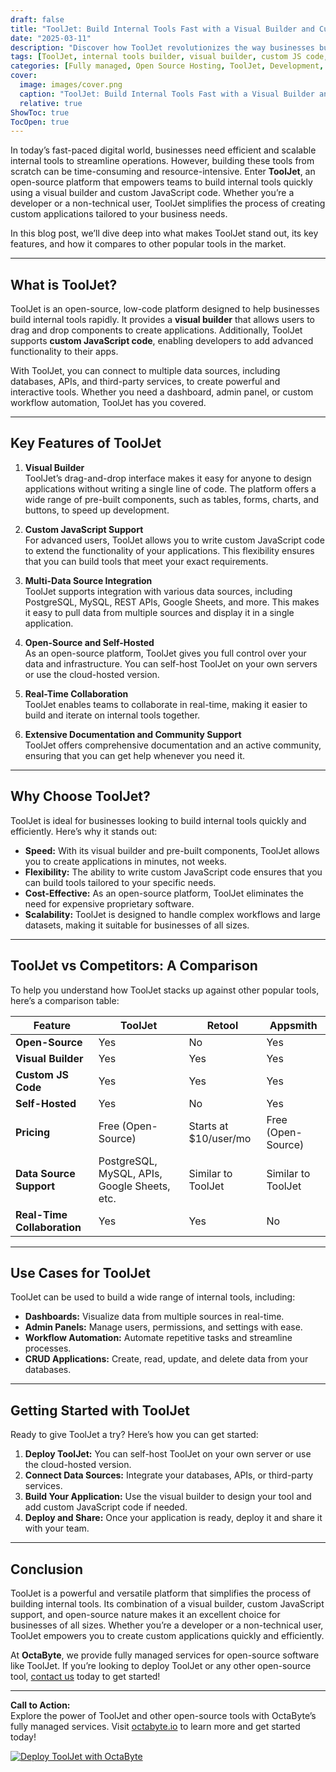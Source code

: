 ```yaml
---
draft: false
title: "ToolJet: Build Internal Tools Fast with a Visual Builder and Custom JS Code"
date: "2025-03-11"
description: "Discover how ToolJet revolutionizes the way businesses build internal tools with its intuitive visual builder and custom JavaScript capabilities. Learn why it’s a game-changer for developers and non-developers alike, and how it compares to other popular tools in the market."
tags: [ToolJet, internal tools builder, visual builder, custom JS code, open-source software, low-code platform, app development, ToolJet alternatives, ToolJet vs Retool, ToolJet vs Appsmith]
categories: [Fully managed, Open Source Hosting, ToolJet, Development, Nocode Lowcode]
cover:
  image: images/cover.png
  caption: "ToolJet: Build Internal Tools Fast with a Visual Builder and Custom JS Code"
  relative: true
ShowToc: true
TocOpen: true
---
```



In today’s fast-paced digital world, businesses need efficient and scalable internal tools to streamline operations. However, building these tools from scratch can be time-consuming and resource-intensive. Enter **ToolJet**, an open-source platform that empowers teams to build internal tools quickly using a visual builder and custom JavaScript code. Whether you’re a developer or a non-technical user, ToolJet simplifies the process of creating custom applications tailored to your business needs.

In this blog post, we’ll dive deep into what makes ToolJet stand out, its key features, and how it compares to other popular tools in the market.

---

## What is ToolJet?

ToolJet is an open-source, low-code platform designed to help businesses build internal tools rapidly. It provides a **visual builder** that allows users to drag and drop components to create applications. Additionally, ToolJet supports **custom JavaScript code**, enabling developers to add advanced functionality to their apps.

With ToolJet, you can connect to multiple data sources, including databases, APIs, and third-party services, to create powerful and interactive tools. Whether you need a dashboard, admin panel, or custom workflow automation, ToolJet has you covered.

---

## Key Features of ToolJet

1. **Visual Builder**  
   ToolJet’s drag-and-drop interface makes it easy for anyone to design applications without writing a single line of code. The platform offers a wide range of pre-built components, such as tables, forms, charts, and buttons, to speed up development.

2. **Custom JavaScript Support**  
   For advanced users, ToolJet allows you to write custom JavaScript code to extend the functionality of your applications. This flexibility ensures that you can build tools that meet your exact requirements.

3. **Multi-Data Source Integration**  
   ToolJet supports integration with various data sources, including PostgreSQL, MySQL, REST APIs, Google Sheets, and more. This makes it easy to pull data from multiple sources and display it in a single application.

4. **Open-Source and Self-Hosted**  
   As an open-source platform, ToolJet gives you full control over your data and infrastructure. You can self-host ToolJet on your own servers or use the cloud-hosted version.

5. **Real-Time Collaboration**  
   ToolJet enables teams to collaborate in real-time, making it easier to build and iterate on internal tools together.

6. **Extensive Documentation and Community Support**  
   ToolJet offers comprehensive documentation and an active community, ensuring that you can get help whenever you need it.

---

## Why Choose ToolJet?

ToolJet is ideal for businesses looking to build internal tools quickly and efficiently. Here’s why it stands out:

- **Speed:** With its visual builder and pre-built components, ToolJet allows you to create applications in minutes, not weeks.
- **Flexibility:** The ability to write custom JavaScript code ensures that you can build tools tailored to your specific needs.
- **Cost-Effective:** As an open-source platform, ToolJet eliminates the need for expensive proprietary software.
- **Scalability:** ToolJet is designed to handle complex workflows and large datasets, making it suitable for businesses of all sizes.

---

## ToolJet vs Competitors: A Comparison

To help you understand how ToolJet stacks up against other popular tools, here’s a comparison table:

| Feature                | ToolJet               | Retool                | Appsmith              |
|------------------------|-----------------------|-----------------------|-----------------------|
| **Open-Source**        | Yes                   | No                    | Yes                   |
| **Visual Builder**     | Yes                   | Yes                   | Yes                   |
| **Custom JS Code**     | Yes                   | Yes                   | Yes                   |
| **Self-Hosted**        | Yes                   | No                    | Yes                   |
| **Pricing**            | Free (Open-Source)    | Starts at $10/user/mo | Free (Open-Source)    |
| **Data Source Support**| PostgreSQL, MySQL, APIs, Google Sheets, etc. | Similar to ToolJet | Similar to ToolJet |
| **Real-Time Collaboration** | Yes               | Yes                   | No                    |

---

## Use Cases for ToolJet

ToolJet can be used to build a wide range of internal tools, including:

- **Dashboards:** Visualize data from multiple sources in real-time.
- **Admin Panels:** Manage users, permissions, and settings with ease.
- **Workflow Automation:** Automate repetitive tasks and streamline processes.
- **CRUD Applications:** Create, read, update, and delete data from your databases.

---

## Getting Started with ToolJet

Ready to give ToolJet a try? Here’s how you can get started:

1. **Deploy ToolJet:** You can self-host ToolJet on your own server or use the cloud-hosted version.
2. **Connect Data Sources:** Integrate your databases, APIs, or third-party services.
3. **Build Your Application:** Use the visual builder to design your tool and add custom JavaScript code if needed.
4. **Deploy and Share:** Once your application is ready, deploy it and share it with your team.

---

## Conclusion

ToolJet is a powerful and versatile platform that simplifies the process of building internal tools. Its combination of a visual builder, custom JavaScript support, and open-source nature makes it an excellent choice for businesses of all sizes. Whether you’re a developer or a non-technical user, ToolJet empowers you to create custom applications quickly and efficiently.

At **OctaByte**, we provide fully managed services for open-source software like ToolJet. If you’re looking to deploy ToolJet or any other open-source tool, [contact us](https://octabyte.io) today to get started!

---

**Call to Action:**  
Explore the power of ToolJet and other open-source tools with OctaByte’s fully managed services. Visit [octabyte.io](https://octabyte.io) to learn more and get started today!

[![Deploy ToolJet with OctaByte](/images/deploy-on-octabyte.png)](https://octabyte.io/fully-managed-open-source-services/development/nocode-lowcode/tooljet)